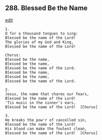 
## 288.  Blessed Be the Name
[edit](https://docs.google.com/document/d/1n6eLTFVTZcuAks13vzYVSfKUPhr7wiit/edit?mode=html)



    1.
    O for a thousand tongues to sing:
    Blessed be the name of the Lord!
    The glories of my God and King,
    Blessed be the name of the Lord!

    Chorus:
    Blessed be the name,
    Blessed be the name,
    Blessed be the name of the Lord.
    Blessed be the name,
    Blessed be the name,
    Blessed be the name of the Lord.

    2.
    Jesus, the name that charms our fears,
    Blessed be the name of the Lord!
    'Tis music in the sinner's ears,
    Blessed be the name of the Lord!  [Chorus]

    3.
    He breaks the pow'r of cancelled sin,
    Blessed be the name of the Lord!
    His blood can make the foulest clean,
    Blessed be the name of the Lord!  [Chorus]
